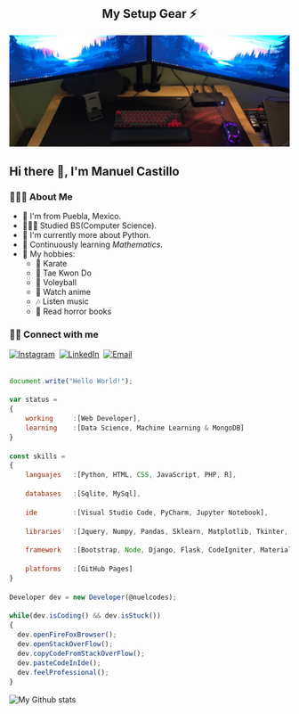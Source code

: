 <h2 align="center">My Setup Gear ⚡</h2>

![My Setup Gear!](images/header-github.jpg "My Setup Gear")

## Hi there 👋, I'm Manuel Castillo

### 👨🏻‍💻 About Me

* 🌮 I'm from Puebla, Mexico.
* 👨🏻‍💻 Studied BS(Computer Science).
* 🐍 I'm currently more about Python.
* 📐 Continuously learning _Mathematics_.
* 🖤 My hobbies:
  * 🥋 Karate
  * 🥋 Tae Kwon Do
  * 🏐 Voleyball
  * 🤩 Watch anime
  * 🎶 Listen music
  * 📖 Read horror books

### 🤝🏻 Connect with me

<a href="https://instagram.com/nuelcodes"><img src="https://img.shields.io/badge/instagram-%23c13584.svg?&style=for-the-badge&logo=instagram&logoColor=white" alt="Instagram" /></a>&nbsp;
<a href="https://www.linkedin.com/in/nuelcodes/"><img src="https://img.shields.io/badge/linkedin-%230077b5.svg?&style=for-the-badge&logo=linkedin&logoColor=white" alt="LinkedIn" /></a>&nbsp;
<a href="mailto:nuelcastillo@icloud.com?subject=Hola%20Manuel"><img src="https://img.shields.io/badge/Email-%234a494d.svg?&style=for-the-badge&logo=apple&logoColor=white" alt="Email"/></a>

```js

document.write("Hello World!");

var status = 
{
    working     :[Web Developer],    
    learning    :[Data Science, Machine Learning & MongoDB]
}

const skills =
{
    languajes   :[Python, HTML, CSS, JavaScript, PHP, R],

    databases   :[Sqlite, MySql],

    ide         :[Visual Studio Code, PyCharm, Jupyter Notebook],

    libraries   :[Jquery, Numpy, Pandas, Sklearn, Matplotlib, Tkinter, Grocery CRUD],

    framework   :[Bootstrap, Node, Django, Flask, CodeIgniter, Materialize],

    platforms   :[GitHub Pages]
}

Developer dev = new Developer(@nuelcodes);

while(dev.isCoding() && dev.isStuck())  
{
  dev.openFireFoxBrowser();
  dev.openStackOverFlow();
  dev.copyCodeFromStackOverFlow();
  dev.pasteCodeInIde();
  dev.feelProfessional();
}

```

 <img alt="My Github stats" align="center" border-radius="40px" width="800px" height="200px" src="https://github-readme-stats.vercel.app/api?username=nuelcodes&count_private=true&show_icons=true&hide_border=true&theme=react" href="https://github.com/nuelcodes"/>